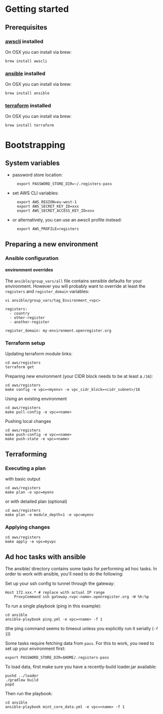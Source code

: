 # Getting started

## Prerequisites

### [awscli](http://aws.amazon.com/cli/) installed

On OSX you can install via brew:

	brew install awscli

### [ansible](http://www.ansible.com) installed

On OSX you can install via brew:

	brew install ansible

### [terraform](https://www.terraform.io) installed

On OSX you can install via brew:

	brew install terraform

# Bootstrapping

## System variables

* password store location:

		export PASSWORD_STORE_DIR=~/.registers-pass

* set AWS CLI variables:

		export AWS_REGION=eu-west-1
		export AWS_SECRET_KEY_ID=xxx
		export AWS_SECRET_ACCESS_KEY_ID=xxx

* or alternatively, you can use an awscli profile instead:

		export AWS_PROFILE=registers

## Preparing a new environment

### Ansible configuration

#### environment overrides

The `ansible/group_vars/all` file contains sensible defaults for your
environment.  However you will probably want to override at least the
`registers` and `register_domain` variables:

`vi ansible/group_vars/tag_Environment_<vpc>`

	registers:
	  - country
	  - other-register
	  - another-register
    
    register_domain: my-environment.openregister.org

### Terraform setup

Updating terraform module links:

	cd aws/registers
	terraform get

Preparing new environment (your CIDR block needs to be at least a `/16`):

	cd aws/registers
	make config -e vpc=<myenv> -e vpc_cidr_block=<cidr_subnet>/16

Using an existing environment

	cd aws/registers
	make pull-config -e vpc=<name>

Pushing local changes

	cd aws/registers
	make push-config -e vpc=<name>
	make push-state -e vpc=<name>

## Terraforming

### Executing a plan

with basic output

	cd aws/registers
	make plan -e vpc=myenv

or with detailed plan (optional)

	cd aws/registers
	make plan -e module_depth=1 -e vpc=myenv

### Applying changes

	cd aws/registers
	make apply -e vpc=myvpc

## Ad hoc tasks with ansible

The ansible/ directory contains some tasks for performing ad hoc
tasks.  In order to work with ansible, you'll need to do the
following:

Set up your ssh config to tunnel through the gateway:

    Host 172.xxx.* # replace with actual IP range
        ProxyCommand ssh gateway.<vpc-name>.openregister.org -W %h:%p

To run a single playbook (ping in this example):

    cd ansible
    ansible-playbook ping.yml -e vpc=<name> -f 1

(the ping command seems to timeout unless you explicitly run it
serially (`-f 1`))

Some tasks require fetching data from `pass`.  For this to work, you
need to set up your environment first:

    export PASSWORD_STORE_DIR=$HOME/.registers-pass


To load data, first make sure you have a recently-build loader.jar available:

    pushd ../loader
    ./gradlew build
    popd

Then run the playbook:

    cd ansible
    ansible-playbook mint_core_data.yml -e vpc=<name> -f 1

